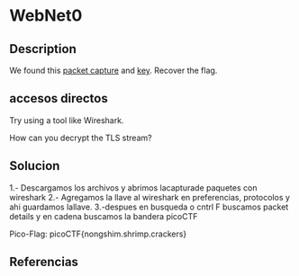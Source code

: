 # WebNet0

## Description
We found this [packet capture](https://jupiter.challenges.picoctf.org/static/0c84d3636dd088d9fe4efd5d0d869a06/capture.pcap) and [key](https://jupiter.challenges.picoctf.org/static/0c84d3636dd088d9fe4efd5d0d869a06/picopico.key). Recover the flag.

## accesos directos

Try using a tool like Wireshark.

How can you decrypt the TLS stream?

## Solucion
1.- Descargamos  los  archivos y abrimos lacapturade paquetes con wireshark
2.- Agregamos la llave al wireshark en preferencias, protocolos y ahi  guardamos lallave.
3.-despues en busqueda  o  cntrl F buscamos  packet details y en cadena buscamos la bandera picoCTF


Pico-Flag: picoCTF{nongshim.shrimp.crackers}


## Referencias 
